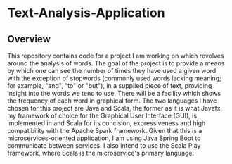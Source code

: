 # Text-Analysis-Application

## Overview
This repository contains code for a project I am working on which revolves around the analysis of words. The goal of the project is to provide a means by which one can see the number of times they have used a given word with the exception of stopwords (commonly used words lacking meaning; for example, "and", "to" or "but"), in a supplied piece of text, providing insight into the words we tend to use. There will be a facility which shows the frequency of each word in graphical form. The two languages I have chosen for this project are Java and Scala, the former as it is what Javafx, my framework of choice for the Graphical User Interface (GUI), is implemented in and Scala for its concision, expressiveness and high compatibility with the Apache Spark framework. Given that this is a microservices-oriented application, I am using Java Spring Boot to communicate between services. I also intend to use the Scala Play framework, where Scala is the microservice's primary language.
